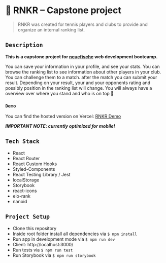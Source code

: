 # 🏅 RNKR – Capstone project

> RNKR was created for tennis players and clubs to provide and organize an internal ranking list.

## `Description`

**This is a capstone project for [neuefische](https://www.neuefische.de/) web development bootcamp.**

You can save your information in your profile, and see your stats. You can browse the ranking list to see information about other players in your club. You can challenge them to a match. after the match you can submit your result. Depending on your result, your and your opponents rating and possibly position in the ranking list will change. You will always have a overview over where you stand and who is on top :1st_place_medal:

### `Demo`

You can find the hosted version on Vercel: [RNKR Demo](https://capstone-project-chi-eight.vercel.app/)

**_IMPORTANT NOTE: currently optimized for mobile!_**

## `Tech Stack`

- React
- React Router
- React Custom Hooks
- Styled-Components
- React Testing Library / Jest
- localStorage
- Storybook
- react-icons
- elo-rank
- nanoid

## `Project Setup`

- Clone this repository
- Inside root folder install all dependencies via `$ npm install`
- Run app in development mode via `$ npm run dev`
- Client: http://localhost:3000/
- Run tests via `$ npm run test`
- Run Storybook via `$ npm run storybook`
